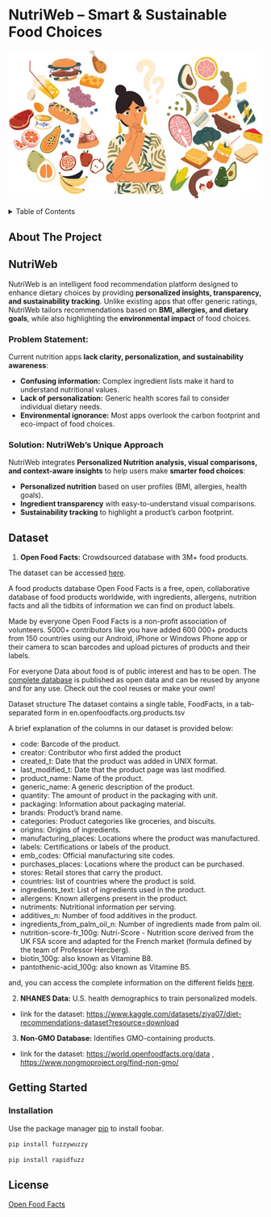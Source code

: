 # NutriWeb – Smart & Sustainable Food Choices

![Alt Text](https://github.com/Thanvitha/NutriWeb_project/blob/main/nutrition.jpeg)

<!-- TABLE OF CONTENTS -->
<details>
  <summary>Table of Contents</summary>
  <ol>
    <li>
      <a href="#about-the-project">About The Project</a>
      <ul>
        <li><a href="#built-with">Built With</a></li>
      </ul>
    </li>
    <li>
      <a href="#getting-started">Getting Started</a>
      <ul>
        <li><a href="#prerequisites">Prerequisites</a></li>
        <li><a href="#installation">Installation</a></li>
      </ul>
    </li>
    <li><a href="#usage">Usage</a></li>
    <li><a href="#roadmap">Roadmap</a></li>
    <li><a href="#license">License</a></li>
  </ol>
</details>

<!-- ABOUT THE PROJECT -->
## About The Project

## NutriWeb

NutriWeb is an intelligent food recommendation platform designed to enhance dietary choices by providing **personalized insights, transparency, and sustainability tracking**. Unlike existing apps that offer generic ratings, NutriWeb tailors recommendations based on **BMI, allergies, and dietary goals**, while also highlighting the **environmental impact** of food choices.

### **Problem Statement:**
Current nutrition apps **lack clarity, personalization, and sustainability awareness**:
- **Confusing information:** Complex ingredient lists make it hard to understand nutritional values.
- **Lack of personalization:** Generic health scores fail to consider individual dietary needs.
- **Environmental ignorance:** Most apps overlook the carbon footprint and eco-impact of food choices.

### **Solution: NutriWeb’s Unique Approach**
NutriWeb integrates **Personalized Nutrition analysis, visual comparisons, and context-aware insights** to help users make **smarter food choices**:
- **Personalized nutrition** based on user profiles (BMI, allergies, health goals).
- **Ingredient transparency** with easy-to-understand visual comparisons.
- **Sustainability tracking** to highlight a product’s carbon footprint.

## Dataset
1) **Open Food Facts:** Crowdsourced database with 3M+ food products.

The dataset can be accessed [here](https://drive.google.com/file/d/1SrVPakdOvOkUEsJekmsl9786MrxWXH0g/view?usp=sharing).

A food products database
Open Food Facts is a free, open, collaborative database of food products worldwide, with ingredients, allergens, nutrition facts and all the tidbits of information we can find on product labels.

Made by everyone
Open Food Facts is a non-profit association of volunteers.
5000+ contributors like you have added 600 000+ products from 150 countries using our Android, iPhone or Windows Phone app or their camera to scan barcodes and upload pictures of products and their labels.

For everyone
Data about food is of public interest and has to be open. The [complete database](https://world.openfoodfacts.org/data) is published as open data and can be reused by anyone and for any use. Check out the cool reuses or make your own!

Dataset structure
The dataset contains a single table, FoodFacts, in a tab-separated form in en.openfoodfacts.org.products.tsv 

A brief explanation of the columns in our dataset is provided below:

- code: Barcode of the product.
- creator: Contributor who first added the product
- created_t: Date that the product was added in UNIX format.
- last_modified_t: Date that the product page was last modified.
- product_name: Name of the product.
- generic_name: A generic description of the product.
- quantity: The amount of product in the packaging with unit.
- packaging: Information about packaging material.
- brands: Product’s brand name.
- categories: Product categories like groceries, and biscuits.
- origins: Origins of ingredients.
- manufacturing_places: Locations where the product was manufactured.
- labels: Certifications or labels of the product.
- emb_codes: Official manufacturing site codes.
- purchases_places: Locations where the product can be purchased.
- stores: Retail stores that carry the product.
- countries: list of countries where the product is sold.
- ingredients_text: List of ingredients used in the product.
- allergens: Known allergens present in the product.
- nutriments: Nutritional information per serving.
- additives_n: Number of food additives in the product.
- ingredients_from_palm_oil_n: Number of ingredients made from palm oil.
- nutrition-score-fr_100g: Nutri-Score - Nutrition score derived from the UK FSA score and adapted for the French market (formula defined by the team of Professor Hercberg).
- biotin_100g: also known as Vitamine B8.
- pantothenic-acid_100g: also known as Vitamine B5.

and, you can access the complete information on the different fields [here](https://static.openfoodfacts.org/data/data-fields.txt).

2) **NHANES Data:** U.S. health demographics to train personalized models.
- link for the dataset: https://www.kaggle.com/datasets/ziya07/diet-recommendations-dataset?resource=download

3) **Non-GMO Database:** Identifies GMO-containing products.
- link for the dataset: https://world.openfoodfacts.org/data , https://www.nongmoproject.org/find-non-gmo/


<!-- GETTING STARTED -->
## Getting Started

### Installation

Use the package manager [pip](https://pip.pypa.io/en/stable/) to install foobar.

```bash
pip install fuzzywuzzy
```
```bash
pip install rapidfuzz
```

## License

[Open Food Facts](https://world.openfoodfacts.org/data)

